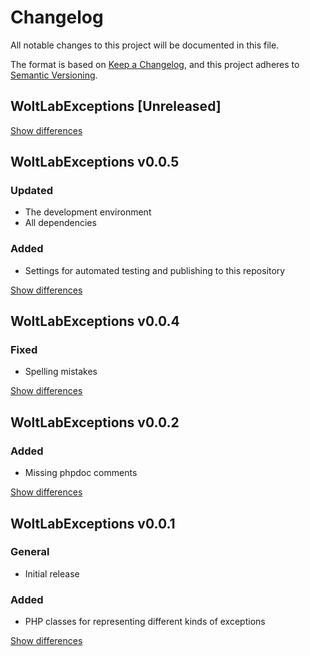 # Changelog
All notable changes to this project will be documented in this file.

The format is based on [Keep a Changelog](https://keepachangelog.com/en/1.0.0/),
and this project adheres to [Semantic Versioning](https://semver.org/spec/v2.0.0.html).

## WoltLabExceptions [Unreleased]

[Show differences](https://github.com/manuth/WoltLabExceptions/compare/v0.0.5...dev)

## WoltLabExceptions v0.0.5
### Updated
  - The development environment
  - All dependencies

### Added
  - Settings for automated testing and publishing to this repository

[Show differences](https://github.com/manuth/WoltLabExceptions/compare/v0.0.4...v0.0.5)

## WoltLabExceptions v0.0.4
### Fixed
  - Spelling mistakes

[Show differences](https://github.com/manuth/WoltLabExceptions/compare/v0.0.2...v0.0.4)

## WoltLabExceptions v0.0.2
### Added
  - Missing phpdoc comments

[Show differences](https://github.com/manuth/WoltLabExceptions/compare/v0.0.1...v0.0.2)

## WoltLabExceptions v0.0.1
### General
  - Initial release

### Added
  - PHP classes for representing different kinds of exceptions

[Show differences](https://github.com/manuth/WoltLabExceptions/compare/fcb84a3de1da4e066408dc3916290fc55aeaf0f5...v0.0.1)
